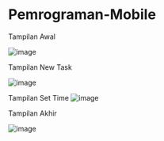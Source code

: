 ﻿# Pemrograman-Mobile
 
 Tampilan Awal
 
 ![image](https://user-images.githubusercontent.com/96230659/207588589-8462553f-64ca-4f84-bd1e-db6022eb6c13.png)
 
 Tampilan New Task
 
![image](https://user-images.githubusercontent.com/96230659/207589099-211730bb-d846-4cc4-9c71-3686d5887d44.png)

Tampilan Set Time
![image](https://user-images.githubusercontent.com/96230659/207589804-65fe866e-1a1f-4cd3-b4ad-77f0b21baef0.png)


Tampilan Akhir

![image](https://user-images.githubusercontent.com/96230659/207589309-f1e75061-9a05-4c94-8902-63ed60343844.png)



